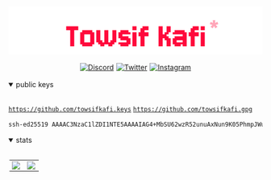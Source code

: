 
![Banner](banner.png)

<div class="socials" style="display: flex; flex-direction: row; justify-content: center; gap: 5px;">

<a href="https://discord.com/users/674660356819517440">
  <img src="https://img.shields.io/static/v1?style=for-the-badge&message=Discord&color=5865F2&logo=Discord&logoColor=FFFFFF&label=" alt="Discord">
</a>
<a href="https://twitter.com/TowsifKafi">
  <img src="https://img.shields.io/static/v1?style=for-the-badge&message=Twitter&color=1DA1F2&logo=Twitter&logoColor=FFFFFF&label=" alt="Twitter">
</a>
<a href="https://www.instagram.com/towsif.kafi/">
  <img src="https://img.shields.io/static/v1?style=for-the-badge&message=Instagram&color=E4405F&logo=Instagram&logoColor=FFFFFF&label=" alt="Instagram">
</a>

</div>

<br>

<div class="socials" style="display: flex; flex-direction: row; justify-content: center; gap: 10px;">


</div>


<details open>
<summary>public keys</summary>
<br>

[`https://github.com/towsifkafi.keys`](https://github.com/towsifkafi.keys) [`https://github.com/towsifkafi.gpg`](https://github.com/towsifkafi.gpg)

```sh
ssh-ed25519 AAAAC3NzaC1lZDI1NTE5AAAAIAG4+MbSU62wzR52unuAxNun9K05PhmpJWumcXSN2FVA
```
</details>

<details open>
<summary>stats</summary>
<br>
<table style="border-radius: 4px">
  <tr>
    <td align="center">
      <img align="left" src="https://gist.githubusercontent.com/towsifkafi/cdaa58809a6e4ca7aac1c6cb72255248/raw/github-metrics.svg">
    </td>
    <td align="center">
      <img align="right" src="https://gist.githubusercontent.com/towsifkafi/cdaa58809a6e4ca7aac1c6cb72255248/raw/github-activity.svg">
    </td>
  </tr>
</table>
</details>

  
